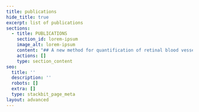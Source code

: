 ```yaml
---
title: publications
hide_title: true
excerpt: list of publications
sections:
  - title: PUBLICATIONS
    section_id: lorem-ipsum
    image_alt: lorem-ipsum
    content: "## A new method for quantification of retinal blood vessel characterisitics\n\n##### Ophthalmic Technologies XXXI, Arnav Chavan, Gowreesh Mago, J. Jothi Balaji, Vasudevan Lakshminarayanan\n\n[Is there a relationship between retinal blood vessel characteristics and ametropia?](javascript:void\\(0\\))A Chavan, G Mago, V LakshminarayananOphthalmic Technologies XXXI 11623, 116231Z2021[Deep learning for detection and segmentation of artefact and disease instances in gastrointestinal endoscopy](javascript:void\\(0\\))S Ali, M Dmitrieva, N Ghatwary, S Bano, G Polat, A Temizel, A Krenzer, ...Medical image analysis, 102002[5](https://scholar.google.com/scholar?oi=bibs\\&hl=en\\&cites=1459319740983473460,14108377817435158332)[\\*](javascript:void\\(0\\))2021[ChipNet: Budget-Aware Pruning with Heaviside Continuous Approximations](javascript:void\\(0\\))R Tiwari, U Bamba, A Chavan, DK GuptaarXiv preprint arXiv:2102.071562021[Rescaling CNN through Learnable Repetition of Network Parameters](javascript:void\\(0\\))A Chavan, U Bamba, R Tiwari, D GuptaarXiv preprint arXiv:2101.056502021[Multi-Plateau Ensemble for Endoscopic Artefact Segmentation and Detection](javascript:void\\(0\\))S Jadhav, U Bamba, A Chavan, R Tiwari, A RajProceedings of the 2nd International Workshop and Challenge on Computer\_…[2](https://scholar.google.com/scholar?oi=bibs\\&hl=en\\&cites=14146092910351511763)2020\n"
    actions: []
    type: section_content
seo:
  title: ''
  description: ''
  robots: []
  extra: []
  type: stackbit_page_meta
layout: advanced
---
```

